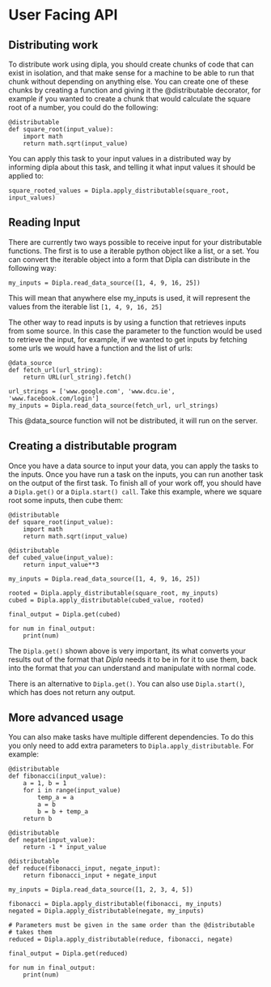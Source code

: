 # User Facing API

## Distributing work

To distribute work using dipla, you should create chunks of code that can exist in isolation, and
that make sense for a machine to be able to run that chunk without depending on anything else. You
can create one of these chunks by creating a function and giving it the @distributable decorator,
for example if you wanted to create a chunk that would calculate the square root of a number, you
could do the following:

```
@distributable
def square_root(input_value):
    import math
    return math.sqrt(input_value)
```

You can apply this task to your input values in a distributed way by informing dipla about this
task, and telling it what input values it should be applied to:

```
square_rooted_values = Dipla.apply_distributable(square_root, input_values)
```

## Reading Input

There are currently two ways possible to receive input for your distributable functions. The first
is to use a iterable python object like a list, or a set. You can convert the iterable object into
a form that Dipla can distribute in the following way:

```
my_inputs = Dipla.read_data_source([1, 4, 9, 16, 25])
```

This will mean that anywhere else my_inputs is used, it will represent the values from the iterable
list `[1, 4, 9, 16, 25]`

The other way to read inputs is by using a function that retrieves inputs from some source. In this
case the parameter to the function would be used to retrieve the input, for example, if we wanted
to get inputs by fetching some urls we would have a function and the list of urls:

```
@data_source
def fetch_url(url_string):
    return URL(url_string).fetch()

url_strings = ['www.google.com', 'www.dcu.ie', 'www.facebook.com/login']
my_inputs = Dipla.read_data_source(fetch_url, url_strings)
```

This @data_source function will not be distributed, it will run on the server.

## Creating a distributable program

Once you have a data source to input your data, you can apply the tasks to the inputs. Once you have
run a task on the inputs, you can run another task on the output of the first task. To finish all of
your work off, you should have a `Dipla.get()` or a `Dipla.start() call`. Take this example, where
we square root some inputs, then cube them:

```
@distributable
def square_root(input_value):
    import math
    return math.sqrt(input_value)

@distributable
def cubed_value(input_value):
    return input_value**3

my_inputs = Dipla.read_data_source([1, 4, 9, 16, 25])

rooted = Dipla.apply_distributable(square_root, my_inputs)
cubed = Dipla.apply_distributable(cubed_value, rooted)

final_output = Dipla.get(cubed)

for num in final_output:
    print(num)
```

The `Dipla.get()` shown above is very important, its what converts your results out of the format
that _Dipla_ needs it to be in for it to use them, back into the format that _you_ can understand
and manipulate with normal code.

There is an alternative to `Dipla.get()`. You can also use `Dipla.start()`, which has does not
return any output.

## More advanced usage

You can also make tasks have multiple different dependencies. To do this you only need to add extra
parameters to `Dipla.apply_distributable`. For example:

```
@distributable
def fibonacci(input_value):
    a = 1, b = 1
    for i in range(input_value)
        temp_a = a
        a = b
        b = b + temp_a
    return b

@distributable
def negate(input_value):
    return -1 * input_value

@distributable
def reduce(fibonacci_input, negate_input):
    return fibonacci_input + negate_input

my_inputs = Dipla.read_data_source([1, 2, 3, 4, 5])

fibonacci = Dipla.apply_distributable(fibonacci, my_inputs)
negated = Dipla.apply_distributable(negate, my_inputs)

# Parameters must be given in the same order than the @distributable
# takes them
reduced = Dipla.apply_distributable(reduce, fibonacci, negate)

final_output = Dipla.get(reduced)

for num in final_output:
    print(num)
```
